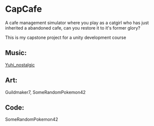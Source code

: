 # CapCafe
 
A cafe management simulator where you play as a catgirl who has just inherited a abandoned cafe, can you restore it to it's former glory? 

This is my capstone project for a unity development course

## Music:
[Yuhi_nostalgic](https://youtube.com/@nostalgic_BGM?si=23k9JoS4ZfMhFU1W)

## Art:
Guildmaker7,
SomeRandomPokemon42

## Code:
SomeRandomPokemon42